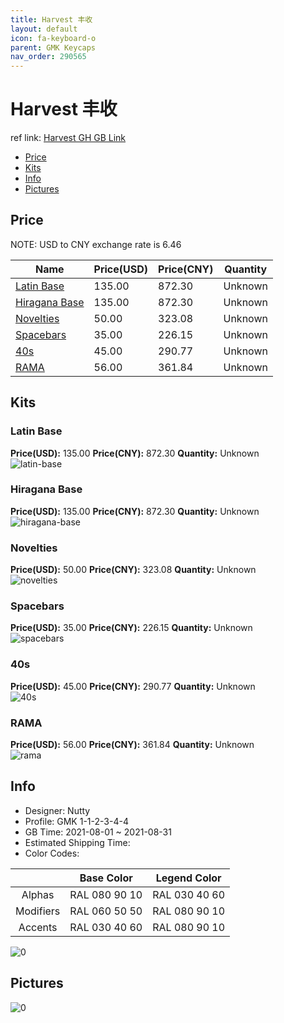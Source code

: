 ```yaml
---
title: Harvest 丰收
layout: default
icon: fa-keyboard-o
parent: GMK Keycaps
nav_order: 290565
---
```


# Harvest 丰收

ref link: [Harvest GH GB Link]()

* [Price](#price)
* [Kits](#kits)
* [Info](#info)
* [Pictures](#pictures)

## Price

NOTE: USD to CNY exchange rate is 6.46

| Name          | Price(USD)   |  Price(CNY) | Quantity |
| ------------- | ------------ |  ---------- | -------- |
|[Latin Base](#latin-base)|135.00|872.30|Unknown|
|[Hiragana Base](#hiragana-base)|135.00|872.30|Unknown|
|[Novelties](#novelties)|50.00|323.08|Unknown|
|[Spacebars](#spacebars)|35.00|226.15|Unknown|
|[40s](#40s)|45.00|290.77|Unknown|
|[RAMA](#rama)|56.00|361.84|Unknown|


## Kits
### Latin Base  
**Price(USD):** 135.00	**Price(CNY):** 872.30	**Quantity:** Unknown  
<img src="{{ 'assets/images/gmk-keycaps/Harvest/kits_pics/latin-base.jpg' | relative_url }}" alt="latin-base" class="image featured">

### Hiragana Base  
**Price(USD):** 135.00	**Price(CNY):** 872.30	**Quantity:** Unknown  
<img src="{{ 'assets/images/gmk-keycaps/Harvest/kits_pics/hiragana-base.jpg' | relative_url }}" alt="hiragana-base" class="image featured">

### Novelties  
**Price(USD):** 50.00	**Price(CNY):** 323.08	**Quantity:** Unknown  
<img src="{{ 'assets/images/gmk-keycaps/Harvest/kits_pics/novelties.png' | relative_url }}" alt="novelties" class="image featured">

### Spacebars  
**Price(USD):** 35.00	**Price(CNY):** 226.15	**Quantity:** Unknown  
<img src="{{ 'assets/images/gmk-keycaps/Harvest/kits_pics/spacebars.jpg' | relative_url }}" alt="spacebars" class="image featured">

### 40s  
**Price(USD):** 45.00	**Price(CNY):** 290.77	**Quantity:** Unknown  
<img src="{{ 'assets/images/gmk-keycaps/Harvest/kits_pics/40s.jpg' | relative_url }}" alt="40s" class="image featured">

### RAMA  
**Price(USD):** 56.00	**Price(CNY):** 361.84	**Quantity:** Unknown  
<img src="{{ 'assets/images/gmk-keycaps/Harvest/kits_pics/rama.png' | relative_url }}" alt="rama" class="image featured">

## Info
* Designer: Nutty  
* Profile: GMK 1-1-2-3-4-4  
* GB Time: 2021-08-01 ~ 2021-08-31  
* Estimated Shipping Time:   
* Color Codes:  

| |Base Color     | Legend Color
| :-------------: | :-------------: | :------------:
|Alphas|RAL 080 90 10|RAL 030 40 60
|Modifiers|RAL 060 50 50|RAL 080 90 10
|Accents|RAL 030 40 60|RAL 080 90 10

<img src="{{ 'assets/images/gmk-keycaps/Harvest/0.png' | relative_url }}" alt="0" class="image featured">

## Pictures  
<img src="{{ 'assets/images/gmk-keycaps/Harvest/rendering_pics/0.jpg' | relative_url }}" alt="0" class="image featured">
